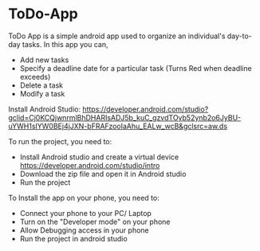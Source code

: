# ToDo-App
ToDo App is a simple android app used to organize an individual's day-to-day tasks.
In this app you can,
- Add new tasks
- Specify a deadline date for a particular task (Turns Red when deadline exceeds)
- Delete a task
- Modify a task

Install Android Studio:
https://developer.android.com/studio?gclid=Cj0KCQjwnrmlBhDHARIsADJ5b_kuC_gzvdTOyb52ynb2o6JyBU-uYWH1sIYW0BEj4jJXN-bFRAFzooIaAhu_EALw_wcB&gclsrc=aw.ds

To run the project, you need to:
- Install Android studio and create a virtual device
    https://developer.android.com/studio/intro
- Download the zip file and open it in Android studio
- Run the project

To Install the app on your phone, you need to:
- Connect your phone to your PC/ Laptop
- Turn on the "Developer mode" on your phone
- Allow Debugging access in your phone
- Run the project in android studio

  
